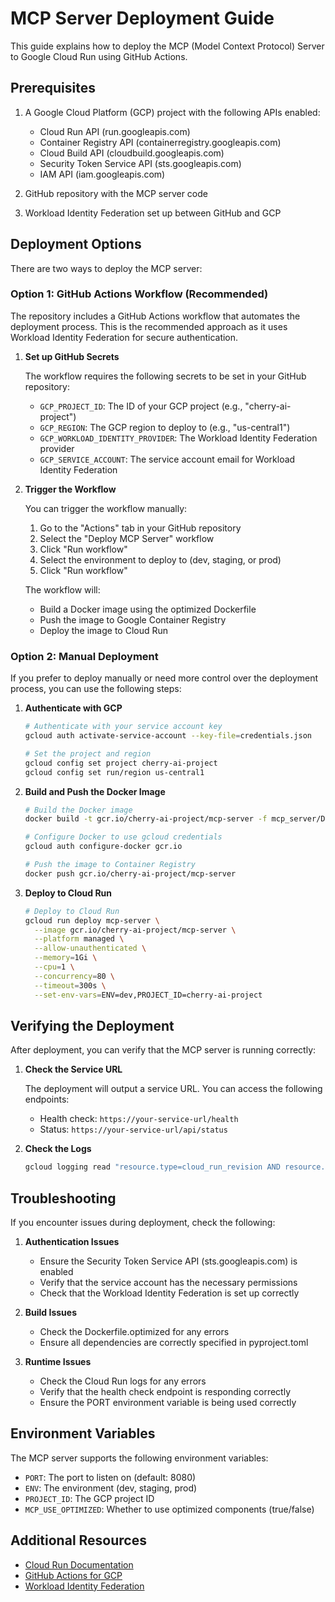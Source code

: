 # MCP Server Deployment Guide

This guide explains how to deploy the MCP (Model Context Protocol) Server to Google Cloud Run using GitHub Actions.

## Prerequisites

1. A Google Cloud Platform (GCP) project with the following APIs enabled:
   - Cloud Run API (run.googleapis.com)
   - Container Registry API (containerregistry.googleapis.com)
   - Cloud Build API (cloudbuild.googleapis.com)
   - Security Token Service API (sts.googleapis.com)
   - IAM API (iam.googleapis.com)

2. GitHub repository with the MCP server code

3. Workload Identity Federation set up between GitHub and GCP

## Deployment Options

There are two ways to deploy the MCP server:

### Option 1: GitHub Actions Workflow (Recommended)

The repository includes a GitHub Actions workflow that automates the deployment process. This is the recommended approach as it uses Workload Identity Federation for secure authentication.

1. **Set up GitHub Secrets**

   The workflow requires the following secrets to be set in your GitHub repository:

   - `GCP_PROJECT_ID`: The ID of your GCP project (e.g., "cherry-ai-project")
   - `GCP_REGION`: The GCP region to deploy to (e.g., "us-central1")
   - `GCP_WORKLOAD_IDENTITY_PROVIDER`: The Workload Identity Federation provider
   - `GCP_SERVICE_ACCOUNT`: The service account email for Workload Identity Federation

2. **Trigger the Workflow**

   You can trigger the workflow manually:

   1. Go to the "Actions" tab in your GitHub repository
   2. Select the "Deploy MCP Server" workflow
   3. Click "Run workflow"
   4. Select the environment to deploy to (dev, staging, or prod)
   5. Click "Run workflow"

   The workflow will:
   - Build a Docker image using the optimized Dockerfile
   - Push the image to Google Container Registry
   - Deploy the image to Cloud Run

### Option 2: Manual Deployment

If you prefer to deploy manually or need more control over the deployment process, you can use the following steps:

1. **Authenticate with GCP**

   ```bash
   # Authenticate with your service account key
   gcloud auth activate-service-account --key-file=credentials.json
   
   # Set the project and region
   gcloud config set project cherry-ai-project
   gcloud config set run/region us-central1
   ```

2. **Build and Push the Docker Image**

   ```bash
   # Build the Docker image
   docker build -t gcr.io/cherry-ai-project/mcp-server -f mcp_server/Dockerfile.optimized .
   
   # Configure Docker to use gcloud credentials
   gcloud auth configure-docker gcr.io
   
   # Push the image to Container Registry
   docker push gcr.io/cherry-ai-project/mcp-server
   ```

3. **Deploy to Cloud Run**

   ```bash
   # Deploy to Cloud Run
   gcloud run deploy mcp-server \
     --image gcr.io/cherry-ai-project/mcp-server \
     --platform managed \
     --allow-unauthenticated \
     --memory=1Gi \
     --cpu=1 \
     --concurrency=80 \
     --timeout=300s \
     --set-env-vars=ENV=dev,PROJECT_ID=cherry-ai-project
   ```

## Verifying the Deployment

After deployment, you can verify that the MCP server is running correctly:

1. **Check the Service URL**

   The deployment will output a service URL. You can access the following endpoints:

   - Health check: `https://your-service-url/health`
   - Status: `https://your-service-url/api/status`

2. **Check the Logs**

   ```bash
   gcloud logging read "resource.type=cloud_run_revision AND resource.labels.service_name=mcp-server" --limit=10
   ```

## Troubleshooting

If you encounter issues during deployment, check the following:

1. **Authentication Issues**

   - Ensure the Security Token Service API (sts.googleapis.com) is enabled
   - Verify that the service account has the necessary permissions
   - Check that the Workload Identity Federation is set up correctly

2. **Build Issues**

   - Check the Dockerfile.optimized for any errors
   - Ensure all dependencies are correctly specified in pyproject.toml

3. **Runtime Issues**

   - Check the Cloud Run logs for any errors
   - Verify that the health check endpoint is responding correctly
   - Ensure the PORT environment variable is being used correctly

## Environment Variables

The MCP server supports the following environment variables:

- `PORT`: The port to listen on (default: 8080)
- `ENV`: The environment (dev, staging, prod)
- `PROJECT_ID`: The GCP project ID
- `MCP_USE_OPTIMIZED`: Whether to use optimized components (true/false)

## Additional Resources

- [Cloud Run Documentation](https://cloud.google.com/run/docs)
- [GitHub Actions for GCP](https://github.com/google-github-actions)
- [Workload Identity Federation](https://cloud.google.com/iam/docs/workload-identity-federation)